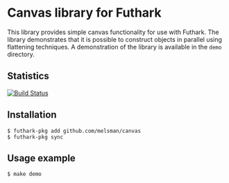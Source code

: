 # Canvas library for Futhark

This library provides simple canvas functionality for use with
Futhark. The library demonstrates that it is possible to construct
objects in parallel using flattening techniques. A demonstration of
the library is available in the `demo` directory.

## Statistics

[![Build Status](https://travis-ci.org/melsman/canvas.svg?branch=master)](https://travis-ci.org/melsman/canvas)

## Installation

```
$ futhark-pkg add github.com/melsman/canvas
$ futhark-pkg sync
```

## Usage example

```
$ make demo
```
